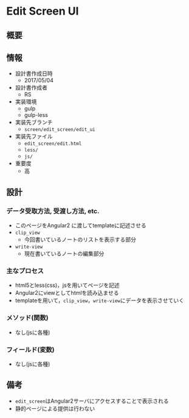 # Edit Screen UI

## 概要

## 情報
  * 設計書作成日時
    - 2017/05/04
  * 設計書作成者
    - RS
  * 実装環境
    - gulp
    - gulp-less
  * 実装先ブランチ
    - `screen/edit_screen/edit_ui`
  * 実装先ファイル
    - `edit_screen/edit.html`
    - `less/`
    - `js/`
  * 重要度
    - 高

## 設計

### データ受取方法, 受渡し方法, etc.
* このページをAngular2 に渡してtemplateに記述させる
* `clip_view`
  - 今回書いているノートのリストを表示する部分
* `write-view`
  - 現在書いているノートの編集部分

### 主なプロセス
* html5とless(css)，jsを用いてページを記述
* Angular2にviewとしてhtmlを読み込ませる
* templateを用いて，`clip_view`，`write-view`にデータを表示させていく

### メソッド(関数)
* なし(jsに各種)

### フィールド(変数)
* なし(jsに各種)

## 備考
* `edit_screen`はAngular2サーバにアクセスすることで表示される
* 静的ページによる提供は行わない

